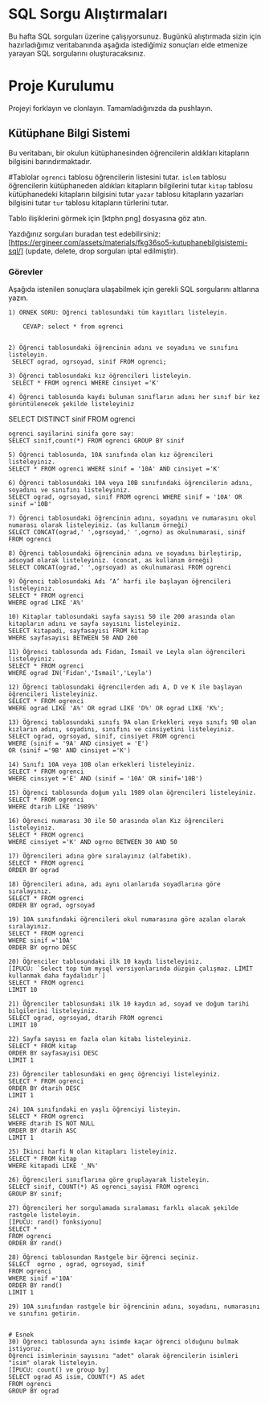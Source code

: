 # SQL Sorgu Alıştırmaları

Bu hafta SQL sorguları üzerine çalışıyorsunuz. Bugünkü alıştırmada sizin için hazırladığımız veritabanında aşağıda istediğimiz sonuçları elde etmenize yarayan SQL sorgularını oluşturacaksınız.

# Proje Kurulumu

Projeyi forklayın ve clonlayın. Tamamladığınızda da pushlayın.

## Kütüphane Bilgi Sistemi

Bu veritabanı, bir okulun kütüphanesinden öğrencilerin aldıkları kitapların bilgisini barındırmaktadır.

#Tablolar
`ogrenci` tablosu öğrencilerin listesini tutar.
`islem` tablosu öğrencilerin kütüphaneden aldıkları kitapların bilgilerini tutar
`kitap` tablosu kütüphanedeki kitapların bilgisini tutar
`yazar` tablosu kitapların yazarları bilgisini tutar
`tur` tablosu kitapların türlerini tutar.

Tablo ilişiklerini görmek için [ktphn.png] dosyasına göz atın.

Yazdığınız sorguları buradan test edebilirsiniz: [https://ergineer.com/assets/materials/fkg36so5-kutuphanebilgisistemi-sql/] (update, delete, drop sorguları iptal edilmiştir).

### Görevler

Aşağıda istenilen sonuçlara ulaşabilmek için gerekli SQL sorgularını altlarına yazın.

    1) ÖRNEK SORU: Öğrenci tablosundaki tüm kayıtları listeleyin.

    	CEVAP: select * from ogrenci


    2) Öğrenci tablosundaki öğrencinin adını ve soyadını ve sınıfını listeleyin.
     SELECT ograd, ogrsoyad, sinif FROM ogrenci;

    3) Öğrenci tablosundaki kız öğrencileri listeleyin.
     SELECT * FROM ogrenci WHERE cinsiyet ='K'

    4) Öğrenci tablosunda kaydı bulunan sınıfların adını her sınıf bir kez görüntülenecek şekilde listeleyiniz

SELECT DISTINCT sinif FROM ogrenci

    ogrenci sayilarini sinifa gore say:
    SELECT sinif,count(*) FROM ogrenci GROUP BY sinif

    5) Öğrenci tablosunda, 10A sınıfında olan kız öğrencileri listeleyiniz.
    SELECT * FROM ogrenci WHERE sinif = '10A' AND cinsiyet ='K'

    6) Öğrenci tablosundaki 10A veya 10B sınıfındaki öğrencilerin adını, soyadını ve sınıfını listeleyiniz.
    SELECT ograd, ogrsoyad, sinif FROM ogrenci WHERE sinif = '10A' OR sinif ='10B'

    7) Öğrenci tablosundaki öğrencinin adını, soyadını ve numarasını okul numarası olarak listeleyiniz. (as kullanım örneği)
    SELECT CONCAT(ograd,' ',ogrsoyad,' ',ogrno) as okulnumarasi, sinif FROM ogrenci

    8) Öğrenci tablosundaki öğrencinin adını ve soyadını birleştirip, adsoyad olarak listeleyiniz. (concat, as kullanım örneği)
    SELECT CONCAT(ograd,' ',ogrsoyad) as okulnumarasi FROM ogrenci

    9) Öğrenci tablosundaki Adı ‘A’ harfi ile başlayan öğrencileri listeleyiniz.
    SELECT * FROM ogrenci
    WHERE ograd LIKE 'A%'

    10) Kitaplar tablosundaki sayfa sayısı 50 ile 200 arasında olan kitapların adını ve sayfa sayısını listeleyiniz.
    SELECT kitapadi, sayfasayisi FROM kitap
    WHERE sayfasayisi BETWEEN 50 AND 200

    11) Öğrenci tablosunda adı Fidan, İsmail ve Leyla olan öğrencileri listeleyiniz.
    SELECT * FROM ogrenci
    WHERE ograd IN('Fidan','İsmail','Leyla')

    12) Öğrenci tablosundaki öğrencilerden adı A, D ve K ile başlayan öğrencileri listeleyiniz.
    SELECT * FROM ogrenci
    WHERE ograd LIKE 'A%' OR ograd LIKE 'D%' OR ograd LIKE 'K%';

    13) Öğrenci tablosundaki sınıfı 9A olan Erkekleri veya sınıfı 9B olan kızların adını, soyadını, sınıfını ve cinsiyetini listeleyiniz.
    SELECT ograd, ogrsoyad, sinif, cinsiyet FROM ogrenci
    WHERE (sinif = '9A' AND cinsiyet = 'E')
    OR (sinif ='9B' AND cinsiyet ='K')

    14) Sınıfı 10A veya 10B olan erkekleri listeleyiniz.
    SELECT * FROM ogrenci
    WHERE cinsiyet ='E' AND (sinif = '10A' OR sinif='10B')

    15) Öğrenci tablosunda doğum yılı 1989 olan öğrencileri listeleyiniz.
    SELECT * FROM ogrenci
    WHERE dtarih LIKE '1989%'

    16) Öğrenci numarası 30 ile 50 arasında olan Kız öğrencileri listeleyiniz.
    SELECT * FROM ogrenci
    WHERE cinsiyet ='K' AND ogrno BETWEEN 30 AND 50

    17) Öğrencileri adına göre sıralayınız (alfabetik).
    SELECT * FROM ogrenci
    ORDER BY ograd

    18) Öğrencileri adına, adı aynı olanlarıda soyadlarına göre sıralayınız.
    SELECT * FROM ogrenci
    ORDER BY ograd, ogrsoyad

    19) 10A sınıfındaki öğrencileri okul numarasına göre azalan olarak sıralayınız.
    SELECT * FROM ogrenci
    WHERE sinif ='10A'
    ORDER BY ogrno DESC

    20) Öğrenciler tablosundaki ilk 10 kaydı listeleyiniz.
    [İPUCU: `Select top tüm mysql versiyonlarında düzgün çalışmaz. LİMİT kullanmak daha faydalıdır`]
    SELECT * FROM ogrenci
    LIMIT 10

    21) Öğrenciler tablosundaki ilk 10 kaydın ad, soyad ve doğum tarihi bilgilerini listeleyiniz.
    SELECT ograd, ogrsoyad, dtarih FROM ogrenci
    LIMIT 10

    22) Sayfa sayısı en fazla olan kitabı listeleyiniz.
    SELECT * FROM kitap
    ORDER BY sayfasayisi DESC
    LIMIT 1

    23) Öğrenciler tablosundaki en genç öğrenciyi listeleyiniz.
    SELECT * FROM ogrenci
    ORDER BY dtarih DESC
    LIMIT 1

    24) 10A sınıfındaki en yaşlı öğrenciyi listeyin.
    SELECT * FROM ogrenci
    WHERE dtarih IS NOT NULL
    ORDER BY dtarih ASC
    LIMIT 1

    25) İkinci harfi N olan kitapları listeleyiniz.
    SELECT * FROM kitap
    WHERE kitapadi LIKE '_N%'

    26) Öğrencileri sınıflarına göre gruplayarak listeleyin.
    SELECT sinif, COUNT(*) AS ogrenci_sayisi FROM ogrenci
    GROUP BY sinif;

    27) Öğrencileri her sorgulamada sıralaması farklı olacak şekilde rastgele listeleyin.
    [İPUCU: rand() fonksiyonu]
    SELECT *
    FROM ogrenci
    ORDER BY rand()

    28) Öğrenci tablosundan Rastgele bir öğrenci seçiniz.
    SELECT  ogrno , ograd, ogrsoyad, sinif
    FROM ogrenci
    WHERE sinif ='10A'
    ORDER BY rand()
    LIMIT 1

    29) 10A sınıfından rastgele bir öğrencinin adını, soyadını, numarasını ve sınıfını getirin.


    # Esnek
    30) Öğrenci tablosunda aynı isimde kaçar öğrenci olduğunu bulmak istiyoruz.
    Öğrenci isimlerinin sayısını "adet" olarak öğrencilerin isimleri "isim" olarak listeleyin.
    [İPUCU: count() ve group by]
    SELECT ograd AS isim, COUNT(*) AS adet
    FROM ogrenci
    GROUP BY ograd
